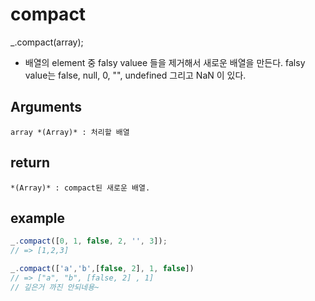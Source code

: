 # compact

_.compact(array);

- 배열의 element 중 falsy valuee 들을 제거해서 새로운 배열을 만든다. falsy value는 false, null, 0, "", undefined 그리고 NaN 이 있다.

## Arguments
    array *(Array)* : 처리할 배열
    

## return 
    *(Array)* : compact된 새로운 배열.

## example

```javascript
_.compact([0, 1, false, 2, '', 3]);
// => [1,2,3]

_.compact(['a','b',[false, 2], 1, false])
// => ["a", "b", [false, 2] , 1]
// 깊은거 까진 안되네용~

```

